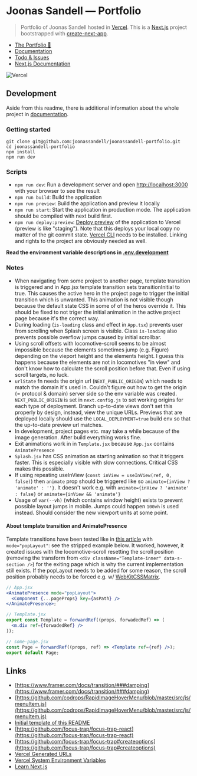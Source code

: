 # Joonas Sandell — Portfolio

> Portfolio of Joonas Sandell hosted in [Vercel](http://joonassandell.com). This is a [Next.js](https://nextjs.org/) project bootstrapped with [create-next-app](https://github.com/vercel/next.js/tree/canary/packages/create-next-app).

- [The Portfolio 🚀](http://joonassandell.com)
- [Documentation](https://www.notion.so/joonassandell/Readme-690a861b326e430395ddcae8d017cbf6?pvs=4)
- [Todo & Issues](https://www.notion.so/joonassandell/09255e8ef2934c50ae4cd8994bad29d6?v=3ac6de3229434d31b434db726dc4b0fc&pvs=4)
- [Next.js Documentation](https://nextjs.org/docs)

![Vercel](https://therealsujitk-vercel-badge.vercel.app/?app=joonassandell-portfolio&style=for-the-badge)

## Development

Aside from this readme, there is additional information about the whole project in [documentation](https://www.notion.so/joonassandell/Readme-690a861b326e430395ddcae8d017cbf6?pvs=4).

### Getting started

```
git clone git@github.com:joonassandell/joonassandell-portfolio.git
cd joonassandell-portfolio
npm install
npm run dev
```

### Scripts

- `npm run dev`: Run a development server and open [http://localhost:3000](http://localhost:3000) with your browser to see the result
- `npm run build`: Build the application
- `npm run preview`: Build the application and preview it locally
- `npm run start`: Start the application in production mode. The application should be compiled with next build first.
- `npm run deploy:preview`: [Deploy preview](https://vercel.com/docs/concepts/deployments/preview-deployments) of the application to Vercel (preview is like "staging"). Note that this deploys your local copy no matter of the git commit state. [Vercel CLI](https://vercel.com/docs/cli) needs to be installed. Linking and rights to the project are obviously needed as well.

**Read the environment variable descriptions in [.env.development](./.env.development)**

### Notes

- When navigating from some project to another page, template transition is triggered and in App.jsx template transition sets transitionInitial to true. This causes the active hero in the project page to trigger the initial transition which is unwanted. This animation is not visible though because the default state CSS in some of of the heros override it. This should be fixed to not triger the initial animation in the active project page because it's the correct way.
- During loading (`is-loading` class and effect in `App.tsx`) prevents user from scrolling when Splash screen is visible. Class `is-loading` also prevents possible overflow jumps caused by initial scrollbar.
- Using scroll offsets with locomotive-scroll seems to be almost impossible because the elements sometimes jump (e.g. Figure) depending on the vieport height and the elements height. I guess this happens because the elements are not in locomotives "in view" and don't know how to calculate the scroll position before that. Even if using scroll targets, no luck.
- `urlState` fn needs the origin url (`NEXT_PUBLIC_ORIGIN`) which needs to match the domain it's used in. Couldn't figure out how to get the origin (= protocol & domain) server side so the env variable was created. `NEXT_PUBLIC_ORIGIN` is set in `next.config.js` to set working origins for each type of deployment. Branch up-to-date views don't set this properly by design, instead, view the unique URLs. Previews that are deployed locally should use the `LOCAL_DEPLOYMENT=true` build env so that the up-to-date preview url matches.
- In development, project pages etc. may take a while because of the image generation. After build everything works fine.
- Exit animations work in in `Template.jsx` because `App.jsx` contains `AnimatePresence`
- `Splash.jsx` has CSS animation as starting animation so that it triggers faster. This is especially visible with slow connections. Critical CSS makes this possible.
- If using repeating useInView (`const inView = useInView(ref, 0, false)`) then `animate` prop should be triggered like so `animate={inView ? 'animate' : ''}`. It doesn't work e.g. with `animate={inView ? 'animate' : false}` or `animate={inView && 'animate'}`
- Usage of `var(--vh)` (which contains window height) exists to prevent possible layout jumps in mobile. Jumps could happen `100vh` is used instead. Should consider the new viewport units at some point.

#### About template transition and AnimatePresence

Template transitions have been tested like in [this article](https://www.notion.so/joonassandell/Next-js-Page-Transitions-with-Framer-Motion-Max-Schmitt-ca79b293fcc54adab0f197a53b7833ad?pvs=4) with `mode="popLayout"`: see the stripped example below. It worked, however, it created issues with the locomotive-scroll resetting the scroll position (removing the transform from `<div className="Template-inner" data-s-section />`) for the exiting page which is why the current implementation still exists. If the popLayout needs to be added for some reason, the scroll position probably needs to be forced e.g. w/ [WebKitCSSMatrix](https://stackoverflow.com/questions/42267189/how-to-get-value-translatex-by-javascript).

```jsx
// App.jsx
<AnimatePresence mode="popLayout">
  <Component {...pageProps} key={asPath} />
</AnimatePresence>;

// Template.jsx
export const Template = forwardRef((props, forwadedRef) => (
  <m.div ref={forwadedRef} />
));

// some-page.jsx
const Page = forwardRef((props, ref) => <Template ref={ref} />);
export default Page;
```

## Links

- [https://www.framer.com/docs/transition/###damping](https://www.framer.com/docs/transition/###damping)
- [https://github.com/codrops/RapidImageHoverMenu/blob/master/src/js/menuItem.js](https://github.com/codrops/RapidImageHoverMenu/blob/master/src/js/menuItem.js)
- [Initial template of this README](https://github.com/vercel/next.js/blob/canary/packages/create-next-app/templates/default/js/README-template.md)
- [https://github.com/focus-trap/focus-trap-react](https://github.com/focus-trap/focus-trap-react)
- [https://github.com/focus-trap/focus-trap#createoptions](https://github.com/focus-trap/focus-trap#createoptions)
- [Vercel Generated URLs](https://vercel.com/docs/concepts/deployments/generated-urls)
- [Vercel System Environment Variables](https://vercel.com/docs/concepts/projects/environment-variables/system-environment-variables)
- [Learn Next.js](https://nextjs.org/learn)
